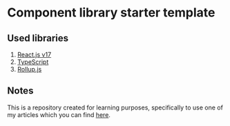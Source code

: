 # Component library starter template
## Used libraries
1. [React.js v17](https://reactjs.org/)
2. [TypeScript](https://www.typescriptlang.org/)
3. [Rollup.js](https://rollupjs.org/)

## Notes
This is a repository created for learning purposes,
specifically to use one of my articles which you can find
[here](https://dev.to/kraftdorian/creating-react-typescript-component-library-basic-rollup-js-setup-3k93).